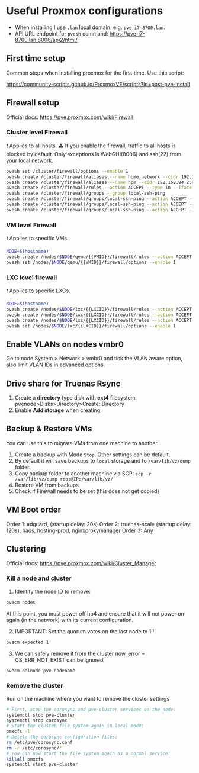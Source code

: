 # Useful Proxmox configurations

- When installing I use `.lan` local domain. e.g. `pve-i7-8700.lan`.
- API URL endpoint for `pvesh` command: https://pve-i7-8700.lan:8006/api2/html/

## First time setup

Common steps when installing proxmox for the first time. Use this script:

https://community-scripts.github.io/ProxmoxVE/scripts?id=post-pve-install


## Firewall setup

Official docs: https://pve.proxmox.com/wiki/Firewall

### Cluster level Firewall

❗  Applies to all hosts.
⚠️  If you enable the firewall, traffic to all hosts is blocked by default. Only exceptions is WebGUI(8006) and ssh(22) from your local network.

```bash
pvesh set /cluster/firewall/options --enable 1
pvesh create /cluster/firewall/aliases --name home_network --cidr 192.168.84.0/24
pvesh create /cluster/firewall/aliases --name npm --cidr 192.168.84.254
pvesh create /cluster/firewall/rules --action ACCEPT --type in --iface vmbr0 --source dc/home_network --macro Ping --enable 1
pvesh create /cluster/firewall/groups --group local-ssh-ping
pvesh create /cluster/firewall/groups/local-ssh-ping --action ACCEPT --type in --source 192.168.84.1-192.168.84.49 --proto tcp --enable 1
pvesh create /cluster/firewall/groups/local-ssh-ping --action ACCEPT --type in --source dc/home_network --macro Ping --enable 1
pvesh create /cluster/firewall/groups/local-ssh-ping --action ACCEPT --type in --source 192.168.84.1-192.168.84.49 --macro SSH --enable 1
```

### VM level Firewall

❗  Applies to specific VMs.

```bash
NODE=$(hostname)
pvesh create /nodes/$NODE/qemu/{{VMID}}/firewall/rules --action ACCEPT --type in --iface net0 --proto tcp --dport 7474,3131 --source dc/npm --enable 1
pvesh set /nodes/$NODE/qemu/{{VMID}}/firewall/options --enable 1
```

### LXC level firewall

❗  Applies to specific LXCs.

```bash
NODE=$(hostname)
pvesh create /nodes/$NODE/lxc/{{LXCID}}/firewall/rules --action ACCEPT --type in --iface net0 --proto tcp --source dc/home_network --enable 1 # Enable access on local network
pvesh create /nodes/$NODE/lxc/{{LXCID}}/firewall/rules --action ACCEPT --type in --iface net0 --source dc/home_network --macro SSH --enable 1 # Enable SSH
pvesh create /nodes/$NODE/lxc/{{LXCID}}/firewall/rules --action ACCEPT --type in --iface net0 --source dc/home_network --macro Ping --enable 1 # # Enable Ping on local network
pvesh set /nodes/$NODE/lxc/{{LXCID}}/firewall/options --enable 1
```

## Enable VLANs on nodes vmbr0

Go to node System > Network > vmbr0 and tick the VLAN aware option, also limit VLAN IDs in advanced options.

## Drive share for Truenas Rsync

1. Create a **directory** type disk with **ext4** filesystem. pvenode>Disks>Directory>Create: Directory
2. Enable **Add storage** when creating

## Backup & Restore VMs

You can use this to migrate VMs from one machine to another.

1. Create a backup with Mode `Stop`. Other settings can be default.
2. By default it will save backups to `local` storage and to `/var/lib/vz/dump` folder.
3. Copy backup folder to another machine via SCP: `scp -r /var/lib/vz/dump root@IP:/var/lib/vz/`
4. Restore VM from backups
5. Check if Firewall needs to be set (this does not get copied)

## VM Boot order

Order 1: adguard, (startup delay: 20s)
Order 2: truenas-scale (startup delay: 120s), haos, hosting-prod, nginxproxymanager
Order 3: Any



## Clustering

Official docs: https://pve.proxmox.com/wiki/Cluster_Manager

### Kill a node and cluster

1. Identify the node ID to remove:

```bash
pvecm nodes
```
At this point, you must power off hp4 and ensure that it will not power on again (in the network) with its current configuration.

2. IMPORTANT: Set the quorum votes on the last node to 1!! 

```bash
pvecm expected 1
```


3. We can safely remove it from the cluster now. error = CS_ERR_NOT_EXIST can be ignored.

```bash
pvecm delnode pve-nodename
```

### Remove the cluster

Run on the machine where you want to remove the cluster settings

```bash
# First, stop the corosync and pve-cluster services on the node:
systemctl stop pve-cluster
systemctl stop corosync
# Start the cluster file system again in local mode:
pmxcfs -l
# Delete the corosync configuration files:
rm /etc/pve/corosync.conf
rm -r /etc/corosync/*
# You can now start the file system again as a normal service:
killall pmxcfs
systemctl start pve-cluster
```
